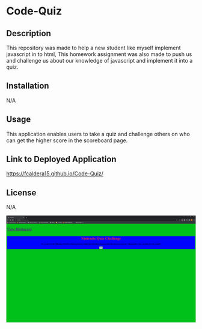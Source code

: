 # Code-Quiz

## Description

This repository was made to help a new student like myself implement javascript in to html, This homework assignment was also made to push us and challenge us about our knowledge of javascript and implement it into a quiz. 

## Installation

N/A

## Usage

This application enables users to take a quiz and challenge others on who can get the higher score in the scoreboard page.

## Link to Deployed Application 

https://fcaldera15.github.io/Code-Quiz/

## License 

N/A

![alt text](./assets/Screenshot%20(10).png)